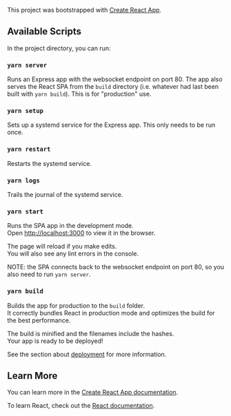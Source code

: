 This project was bootstrapped with [Create React App](https://github.com/facebook/create-react-app).

## Available Scripts

In the project directory, you can run:

### `yarn server`

Runs an Express app with the websocket endpoint on port 80. The app also serves the React SPA from the `build` directory (i.e. whatever had last been built with `yarn build`). This is for "production" use. 

### `yarn setup`

Sets up a systemd service for the Express app. This only needs to be run once. 

### `yarn restart`

Restarts the systemd service. 

### `yarn logs`

Trails the journal of the systemd service.

### `yarn start`

Runs the SPA app in the development mode.<br />
Open [http://localhost:3000](http://localhost:3000) to view it in the browser.

The page will reload if you make edits.<br />
You will also see any lint errors in the console.

NOTE: the SPA connects back to the websocket endpoint on port 80, so you also need to run `yarn server`. 

### `yarn build`

Builds the app for production to the `build` folder.<br />
It correctly bundles React in production mode and optimizes the build for the best performance.

The build is minified and the filenames include the hashes.<br />
Your app is ready to be deployed!

See the section about [deployment](https://facebook.github.io/create-react-app/docs/deployment) for more information.

## Learn More

You can learn more in the [Create React App documentation](https://facebook.github.io/create-react-app/docs/getting-started).

To learn React, check out the [React documentation](https://reactjs.org/).
